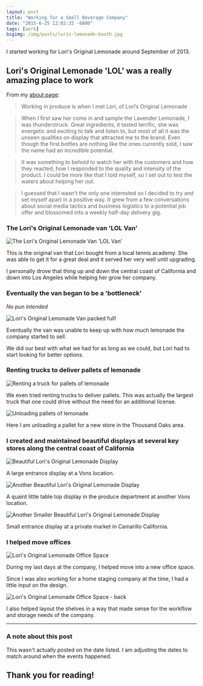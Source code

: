 ```yaml
---
layout: post
title: "Working for a Small Beverage Company"
date: "2015-6-25 12:02:32 -0800"
tags: [work]
bigimg: /img/posts/loris-lemonade-booth.jpg
---
```


I started working for Lori's Original Lemonade around September of 2013.

<!--more-->
## Lori's Original Lemonade 'LOL' was a really amazing place to work


From my [about page](/aboutme/):

> Working in produce is when I met Lori, of Lori’s Original Lemonade

> When I first saw her come in and sample the Lavender Lemonade, I was thunderstruck. Great ingredients, it tasted terrific, she was energetic and exciting to talk and listen to, but most of all it was the unseen qualities on display that attracted me to the brand. Even though the first bottles are nothing like the ones currently sold, I saw the name had an incredible potential.

> It was something to behold to watch her with the customers and how they reacted, how I responded to the quality and intensity of the product. I could be more like that I told myself, so I set out to test the waters about helping her out.

> I guessed that I wasn’t the only one interested so I decided to try and set myself apart in a positive way. It grew from a few conversations about social media tactics and business logistics to a potential job offer and blossomed into a weekly half-day delivery gig.


### The Lori's Original Lemonade van 'LOL Van'

![The Lori's Original Lemonade Van 'LOL Van'](https://imgur.com/8MV1L64.jpg)

This is the original van that Lori bought from a local tennis academy. She was able to get it for a great deal and it served her very well until upgrading.

I personally drove that thing up and down the central coast of California and down into Los Angeles while helping her grow her company.

### Eventually the van began to be a 'bottleneck'

*No pun intended*

![Lori's Original Lemonade Van packed full!](https://imgur.com/JC5yu1k.jpg)

Eventually the van was unable to keep up with how much lemonade the company started to sell.

We did our best with what we had for as long as we could, but Lori had to start looking for better options.

### Renting trucks to deliver pallets of lemonade

![Renting a truck for pallets of lemonade](https://imgur.com/p463FMY.jpg)

We even tried renting trucks to deliver pallets. This was actually the largest truck that one could drive without the need for an additional license.

![Unloading pallets of lemonade](https://imgur.com/MymIUuP.jpg)

Here I am unloading a pallet for a new store in the Thousand Oaks area.

### I created and maintained beautiful displays at several key stores along the central coast of California

![Beautiful Lori's Original Lemonade Display](https://imgur.com/DSt95So.jpg)

A large entrance display at a Vons location.

![Another Beautiful Lori's Original Lemonade Display](https://imgur.com/K8jYK3W.jpg)

A quaint little table top display in the produce department at another Vons location.

![Another Smaller Beautiful Lori's Original Lemonade Display](https://imgur.com/QI5nLiA.jpg)

Small entrance display at a private market in Camarillo California.

### I helped move offices

![Lori's Original Lemonade Office Space](https://imgur.com/gYiZhsf.jpg)

During my last days at the company, I helped move into a new office space.

Since I was also working for a home staging company at the time, I had a little input on the design.

![Lori's Original Lemonade Office Space - back](https://imgur.com/jDPYxTE.jpg)

I also helped layout the shelves in a way that made sense for the workflow and storage needs of the company.

*****

### A note about this post

This wasn't actually posted on the date listed. I am adjusting the dates to match around when the events happened.

## Thank you for reading!
